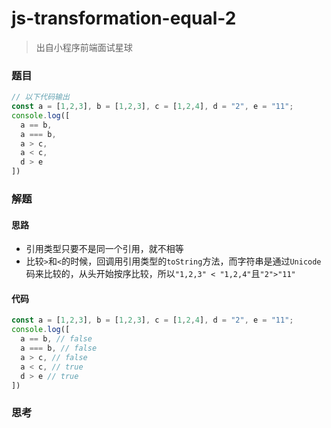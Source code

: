 # js-transformation-equal-2

> 出自小程序前端面试星球

### 题目

```javascript
// 以下代码输出
const a = [1,2,3], b = [1,2,3], c = [1,2,4], d = "2", e = "11";
console.log([
  a == b,
  a === b,
  a > c,
  a < c,
  d > e
])
```



### 解题

#### 思路

* 引用类型只要不是同一个引用，就不相等
* 比较`>`和`<`的时候，回调用引用类型的`toString`方法，而字符串是通过`Unicode`码来比较的，从头开始按序比较，所以`"1,2,3" < "1,2,4"`且`"2">"11"`

#### 代码

```javascript
const a = [1,2,3], b = [1,2,3], c = [1,2,4], d = "2", e = "11";
console.log([
  a == b, // false
  a === b, // false
  a > c, // false
  a < c, // true
  d > e // true
])
```



### 思考
